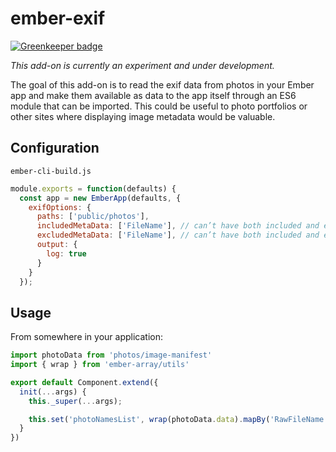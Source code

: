 ember-exif
==========

[![Greenkeeper badge](https://badges.greenkeeper.io/jeffjewiss/ember-exif.svg)](https://greenkeeper.io/)

*This add-on is currently an experiment and under development.*

The goal of this add-on is to read the exif data from photos in your Ember app and make them available as data to the app itself through an ES6 module that can be imported. This could be useful to photo portfolios or other sites where displaying image metadata would be valuable.

Configuration
-------------

`ember-cli-build.js`

```javascript
module.exports = function(defaults) {
  const app = new EmberApp(defaults, {
    exifOptions: {
      paths: ['public/photos'],
      includedMetaData: ['FileName'], // can’t have both included and excluded
      excludedMetaData: ['FileName'], // can’t have both included and excluded
      output: {
        log: true
      }
    }
  });
```

Usage
-----

From somewhere in your application:

```javascript
import photoData from 'photos/image-manifest'
import { wrap } from 'ember-array/utils'

export default Component.extend({
  init(...args) {
    this._super(...args);

    this.set('photoNamesList', wrap(photoData.data).mapBy('RawFileName'))
  }
})
```
